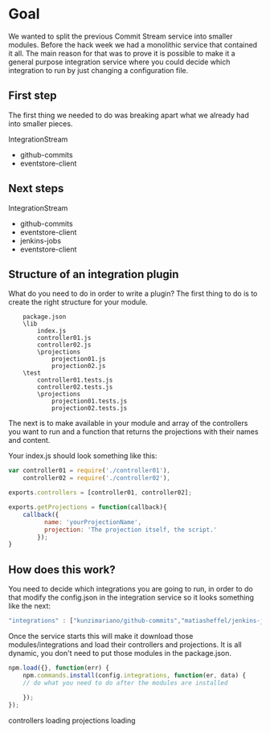 # Goal #
We wanted to split the previous Commit Stream service into smaller modules. Before the hack week we had a monolithic service that contained it all. The main reason for that was to prove it is possible to make it a general purpose integration service where you could decide which integration to run by just changing a configuration file.

## First step ##
 The first thing we needed to do was breaking apart what we already had into smaller pieces.

IntegrationStream

- github-commits
 - eventstore-client


## Next steps ##

IntegrationStream

- github-commits
 - eventstore-client
- jenkins-jobs
 - eventstore-client

## Structure of an integration plugin ##
What do you need to do in order to write a plugin?
The first thing to do is to create the right structure for your module.
```
	package.json	
	\lib
		index.js
		controller01.js
		controller02.js
		\projections
			projection01.js
			projection02.js
	\test
		controller01.tests.js
		controller02.tests.js
		\projections
			projection01.tests.js
			projection02.tests.js
```
The next is to make available in your module and array of the controllers you want to run and a function that returns the projections with their names and content.


Your index.js should look something like this:
```javascript
var controller01 = require('./controller01'),
	controller02 = require('./controller02'),

exports.controllers = [controller01, controller02];

exports.getProjections = function(callback){
	callback({
          name: 'yourProjectionName',
          projection: 'The projection itself, the script.'
        });
}
```

## How does this work? ##
You need to decide which integrations you are going to run, in order to do that modify the config.json in the integration service so it looks something like the next:
```javascript
"integrations" : ["kunzimariano/github-commits","matiasheffel/jenkins-jobs"]
```
Once the service starts this will make it download those modules/integrations and load their controllers and projections. It is all dynamic, you don't need to put those modules in the package.json.

```javascript
npm.load({}, function(err) {
	npm.commands.install(config.integrations, function(er, data) {
	// do what you need to do after the modules are installed
	
	});
});
```

controllers loading
projections loading